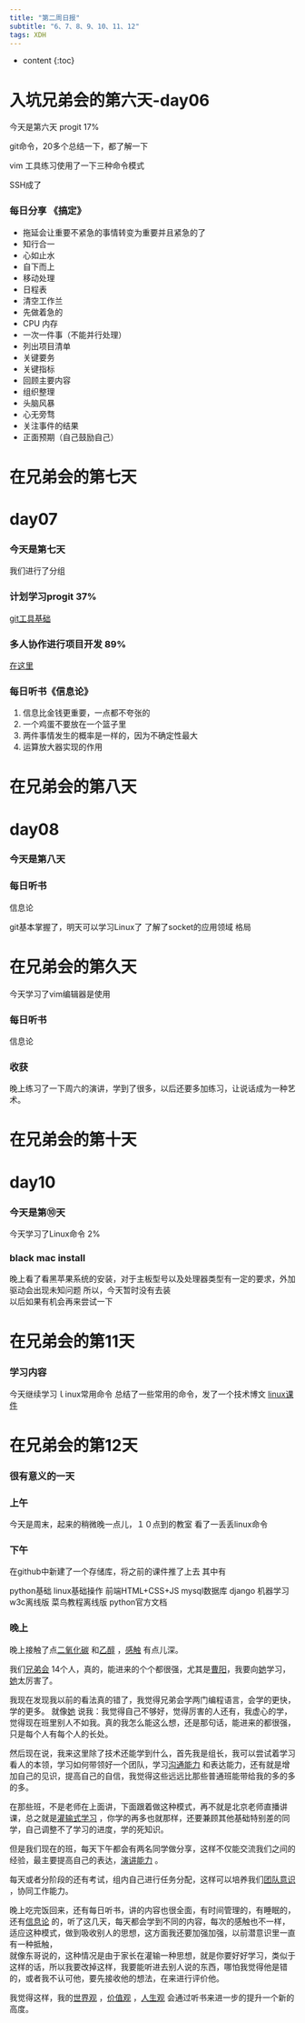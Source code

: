 ```yaml
---  
title: "第二周日报"   
subtitle: "6、7、8、9、10、11、12"   
tags: XDH    
---  
```




* content
{:toc}





# 入坑兄弟会的第六天-day06

今天是第六天 
progit  17%

git命令，20多个总结一下，都了解一下

vim 工具练习使用了一下三种命令模式

SSH成了

### 每日分享  《搞定》
- 拖延会让重要不紧急的事情转变为重要并且紧急的了
- 知行合一
- 心如止水
- 自下而上
- 移动处理
- 日程表
- 清空工作兰
- 先做着急的
- CPU 内存
- 一次一件事（不能并行处理）
- 列出项目清单
- 关键要务
- 关键指标
- 回顾主要内容
- 组织整理
- 头脑风暴
- 心无旁骛
- 关注事件的结果
- 正面预期（自己鼓励自己）






# 在兄弟会的第七天


# day07

### 今天是第七天  
我们进行了分组    
### 计划学习progit  37%  
[git工具基础](https://victorfengming.github.io/2019/08/17/progit-note-first/)
### 多人协作进行项目开发  89%    
[在这里](https://victorfengming.github.io/2019/08/20/github-develop-process/)
### 每日听书《信息论》  
1. 信息比金钱更重要，一点都不夸张的  
2. 一个鸡蛋不要放在一个篮子里  
3. 两件事情发生的概率是一样的，因为不确定性最大  
4. 运算放大器实现的作用  

# 在兄弟会的第八天


# day08

### 今天是第八天

### 每日听书 

信息论

git基本掌握了，明天可以学习Linux了
了解了socket的应用领域
格局

# 在兄弟会的第久天



今天学习了vim编辑器是使用


### 每日听书 

信息论

### 收获
晚上练习了一下周六的演讲，学到了很多，以后还要多加练习，让说话成为一种艺术。

# 在兄弟会的第十天


# day10

### 今天是第⑩天

今天学习了Linux命令    2%

### black mac install  
晚上看了看黑苹果系统的安装，对于主板型号以及处理器类型有一定的要求，外加驱动会出现未知问题
所以，今天暂时没有去装  
以后如果有机会再来尝试一下

# 在兄弟会的第11天

### 学习内容
今天继续学习ｌinux常用命令
总结了一些常用的命令，发了一个技术博文
[linux课件](https://github.com/victorfengming/classware)


# 在兄弟会的第12天

### 很有意义的一天
### 上午
今天是周末，起来的稍微晚一点儿，１０点到的教室 
看了一丢丢linux命令 

### 下午　　
在github中新建了一个存储库，将之前的课件推了上去 
其中有 

python基础
linux基础操作
前端HTML+CSS+JS
mysql数据库
django
机器学习
w3c离线版
菜鸟教程离线版
python官方文档

### 晚上

晚上接触了点[二氧化碳](https://baike.baidu.com/item/%E4%BA%8C%E6%B0%A7%E5%8C%96%E7%A2%B3) 和[乙醇](https://baike.baidu.com/item/%E4%B9%99%E9%86%87) ，[感触](https://baike.baidu.com/item/%E6%84%9F%E8%A7%A6) 有点儿深。


我们[兄弟会](http://www.itXDH.cn/notice/2019/0712/5232.html) 14个人，真的，能进来的个个都很强，尤其是[曹阳](https://caoyang7.github.io/)，我要向[她](https://caoyang7.github.io/)学习，[她](https://caoyang7.github.io/)太厉害了。


我现在发现我以前的看法真的错了，我觉得兄弟会学两门编程语言，会学的更快，学的更多。
就像[她](https://caoyang7.github.io/) 说我：我觉得自己不够好，觉得厉害的人还有，我虚心的学，觉得现在班里别人不如我。真的我怎么能这么想，还是那句话，能进来的都很强，只是每个人有每个人的长处。


然后现在说，我来这里除了技术还能学到什么，首先我是组长，我可以尝试着学习看人的本领，学习如何带领好一个团队，学习[沟通能力](https://baike.baidu.com/item/%E6%B2%9F%E9%80%9A%E8%83%BD%E5%8A%9B) 和表达能力，还有就是增加自己的见识，提高自己的自信，我觉得这些远远比那些普通班能带给我的多的多的多。


在那些班，不是老师在上面讲，下面跟着做这种模式，再不就是北京老师直播讲课，总之就是[灌输式学习](https://baike.baidu.com/item/%E7%81%8C%E8%BE%93%E5%BC%8F%E6%95%99%E8%82%B2) ，你学的再多也就那样，还要兼顾其他基础特别差的同学，自己调整不了学习的进度，学的死知识。


但是我们现在的班，每天下午都会有两名同学做分享，这样不仅能交流我们之间的经验，最主要提高自己的表达，[演讲能力](https://baike.baidu.com/item/%E5%85%AC%E4%BC%97%E6%BC%94%E8%AE%B2/9725019) 。


每天或者分阶段的还有考试，组内自己进行任务分配，这样可以培养我们[团队意识](https://baike.baidu.com/item/%E5%9B%A2%E9%98%9F%E6%84%8F%E8%AF%86/9238467) ，协同工作能力。


晚上吃完饭回来，还有每日听书，讲的内容也很全面，有时间管理的，有睡眠的，还有[信息论](https://baike.baidu.com/item/%E4%BF%A1%E6%81%AF%E8%AE%BA) 的，听了这几天，每天都会学到不同的内容，每次的感触也不一样，适应这种模式，做到吸收别人的思想，这方面我还要加强加强，以前潜意识里一直有一种抵触，  
就像东哥说的，这种情况是由于家长在灌输一种思想，就是你要好好学习，类似于这样的话，所以我要改掉这样，我要能听进去别人说的东西，哪怕我觉得他是错的，或者我不认可他，要先接收他的想法，在来进行评价他。


我觉得这样，我的[世界观](https://baike.baidu.com/item/%E4%B8%96%E7%95%8C%E8%A7%82/19848830) ，[价值观](https://baike.baidu.com/item/%E4%BB%B7%E5%80%BC%E8%A7%82) ，[人生观](https://baike.baidu.com/item/%E4%BA%BA%E7%94%9F%E8%A7%82) 会通过听书来进一步的提升一个新的高度。





